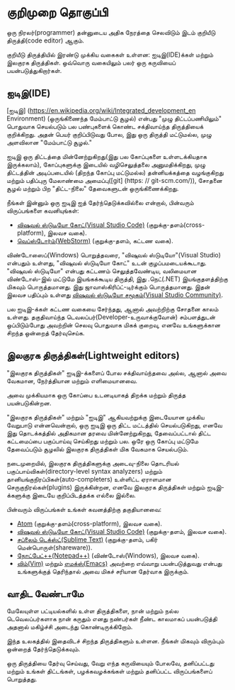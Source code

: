 # குறிமுறை தொகுப்பி

ஒரு நிரலர்(programmer) தன்னுடைய அதிக நேரத்தை செலவிடும் இடம் குறியீடு திருத்தி(code editor) ஆகும்.

குறியீடு திருத்தியில் இரண்டு முக்கிய வகைகள் உள்ளன: ஐடிஇ(IDE)க்கள் மற்றும் இலகுரக திருத்திகள். ஒவ்வொரு வகையிலும் பலர் ஒரு கருவியைப் பயன்படுத்துகிறார்கள்.

## ஐடிஇ(IDE)

[ஐடிஇ] (https://en.wikipedia.org/wiki/Integrated_development_en Environment) (ஒருங்கிணைந்த மேம்பாட்டு சூழல்) என்பது "முழு திட்டப்பணியிலும்" பொதுவாக செயல்படும் பல பண்புகளைக் கொண்ட சக்திவாய்ந்த திருத்தியைக் குறிக்கிறது. அதன் பெயர் 
குறிப்பிடுவது போல, இது ஒரு திருத்தி மட்டுமல்ல, முழு அளவிலான "மேம்பாட்டு சூழல்."

ஐடிஇ ஒரு திட்டத்தை மின்னேற்றுகிறது(இது பல கோப்புகளை உள்ளடக்கியதாக இருக்கலாம்), கோப்புகளுக்கு இடையில் வழிசெலுத்தலை அனுமதிக்கிறது, முழு திட்டத்தின் அடிப்படையில்  (திறந்த கோப்பு மட்டுமல்ல) தன்னியக்கத்தை வழங்குகிறது 
மற்றும் பதிப்புரு மேலாண்மை அமைப்பு([git] (https: // git-scm.com/)), சோதனை சூழல் மற்றும் பிற "திட்ட-நிலை" தேவைகளுடன் ஒருங்கிணைக்கிறது.

நீங்கள் இன்னும் ஒரு ஐடிஇ ஐத் தேர்ந்தெடுக்கவில்லை என்றால், பின்வரும் விருப்பங்களை கவனியுங்கள்:

- [விஷுவல் ஸ்டுடியோ கோட்(Visual Studio Code)](https://code.visualstudio.com/) (குறுக்கு-தளம்(cross-platform), இலவச வகை).
- [வெப்ஸ்டோர்ம்(WebStorm)](http://www.jetbrains.com/webstorm/) (குறுக்கு-தளம், கட்டண வகை).

விண்டோஸைப்(Windows) பொறுத்தவரை, "விஷுவல் ஸ்டுடியோ"(Visual Studio) என்பதும் உள்ளது, "விஷுவல் ஸ்டுடியோ கோட்" உடன் குழப்பமடையக்கூடாது. "விஷுவல் ஸ்டுடியோ" என்பது கட்டணம் செலுத்தவேண்டிய, வலிமையான 
விண்டோஸ்-இல் மட்டுமே இயங்கக்கூடிய திருத்தி, இது .நெட்(.NET) இயங்குதளத்திற்கு மிகவும் பொருத்தமானது. இது ஜாவாஸ்கிரிப்ட்-டிர்க்கும் பொருத்தமானது. இதன் இலவச பதிப்பும் உள்ளது [விஷுவல் ஸ்டுடியோ சமூகம்(Visual Studio Community)](https://www.visualstudio.com/vs/community/).

பல ஐடிஇ-க்கள் கட்டண வகையை சேர்ந்தது, ஆனால் அவற்றிற்கு சோதனை காலம் உள்ளது. தகுதிவாய்ந்த டெவலப்பர்(Developer-உருவாக்குவோன்) சம்பளத்துடன் ஒப்பிடும்போது அவற்றின் செலவு பொதுவாக மிகக் குறைவு, எனவே 
 உங்களுக்கான சிறந்த ஒன்றைத் தேர்வுசெய்க.

## இலகுரக திருத்திகள்(Lightweight editors)

"இலகுரக திருத்திகள்" ஐடிஇ-க்களைப் போல சக்திவாய்ந்தவை அல்ல, ஆனால் அவை வேகமான, நேர்த்தியான மற்றும் எளிமையானவை.

அவை முக்கியமாக ஒரு கோப்பை உடனடியாகத் திறக்க மற்றும் திருத்த பயன்படுகின்றன.

"இலகுரக திருத்திகள்" மற்றும் "ஐடிஇ" ஆகியவற்றுக்கு இடையேயான முக்கிய வேறுபாடு என்னவென்றால், ஒரு ஐடிஇ ஒரு திட்ட மட்டத்தில் செயல்படுகிறது, எனவே இது தொடக்கத்தில் அதிகமான தரவை மின்னேற்றுகிறது, தேவைப்பட்டால் திட்ட 
கட்டமைப்பை பகுப்பாய்வு செய்கிறது மற்றும் பல. ஒரே ஒரு கோப்பு மட்டுமே தேவைப்படும் சூழலில் இலகுரக திருத்திகள் மிக வேகமாக செயல்படும்.

நடைமுறையில், இலகுரக திருத்திகளுக்கு அடைவு-நிலை தொடரியல் பகுப்பாய்விகள்(directory-level syntax analyzers) மற்றும் 
தானியங்குநிரப்பிகள்(auto-completers) உள்ளிட்ட ஏராளமான செருகுநிரல்கள்(plugins) இருக்கின்றன, எனவே இலகுரக திருத்திகள் மற்றும் ஐடிஇ-க்களுக்கு இடையே குறிப்பிடத்தக்க எல்லை இல்லை.

பின்வரும் விருப்பங்கள் உங்கள் கவனத்திற்கு தகுதியானவை:

- [Atom](https://atom.io/) (குறுக்கு-தளம்(cross-platform), இலவச வகை).
- [விஷுவல் ஸ்டுடியோ கோட்(Visual Studio Code)](https://code.visualstudio.com/) (குறுக்கு-தளம், இலவச வகை).
- [சப்லைம் டெக்ஸ்ட்(Sublime Text)](http://www.sublimetext.com) (குறுக்கு-தளம், பகிர் மென்பொருள்(shareware)).
- [நோட்பேட்++(Notepad++)](https://notepad-plus-plus.org/) (விண்டோஸ்(Windows), இலவச வகை).
- [விம்(Vim)](http://www.vim.org/) மற்றும் [எமக்ஸ்(Emacs)](https://www.gnu.org/software/emacs/) அவற்றை எவ்வாறு பயன்படுத்துவது என்பது உங்களுக்குத் தெரிந்தால் அவை மிகச் சரியான தேர்வாக இருக்கும்.

## வாதிட வேண்டாமே

மேலேயுள்ள பட்டியல்களில் உள்ள திருத்திகளை, நான் மற்றும் நல்ல டெவெலப்பர்களாக நான் கருதும் எனது நண்பர்கள் நீண்ட காலமாகப் பயன்படுத்தி அதனால் மகிழ்ச்சி அடைந்து கொண்டிருக்கிறோம்.

இந்த உலகத்தில் இதைவிடச் சிறந்த திருத்திகளும் உள்ளன. நீங்கள் மிகவும் விரும்பும் ஒன்றைத் தேர்ந்தெடுக்கவும்.

ஒரு திருத்தியை தேர்வு செய்வது, வேறு எந்த கருவியையும் போலவே, தனிப்பட்டது மற்றும் உங்கள் திட்டங்கள், பழக்கவழக்கங்கள் மற்றும் தனிப்பட்ட விருப்பங்களைப் பொறுத்தது.
